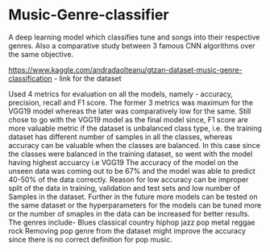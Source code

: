 # Music-Genre-classifier
A deep learning model which classifies tune and songs into their respective genres. Also a comparative study between 3 famous CNN algorithms over the same objective.  


https://www.kaggle.com/andradaolteanu/gtzan-dataset-music-genre-classification - link for the dataset


Used 4 metrics for evaluation on all the models, namely - accuracy, precision, recall and F1 score. 
The former 3 metrics was maximum for the VGG19 model whereas the later was comparatively low for the same.
Still chose to go with the VGG19 model as the final model since, F1 score are more valuable metric if the dataset is unbalanced class type, i.e. the training dataset has different number of samples in all the classes, whereas accuracy can be valuable when the classes are balanced. In this case since the classes were balanced in the training dataset, so went with the model having highest accuarcy i.e VGG19
The accuracy of the model on the unseen data was coming out to be 67% and the model was able to predict 40-50% of the data correctly.
Reason for low accuracy can be improper split of the data in training, validation and test sets and low number of Samples in the dataset.
Further in the future more models can be tested on the same dataset or the hyperparameters for the models can be tuned more or the number of smaples in the data can be increased for better results.
The genres include-
Blues 
classical
country
hiphop
jazz
pop
metal
reggae
rock
Removing pop genre from the dataset might improve the accuracy since there is no correct definition for pop music.

